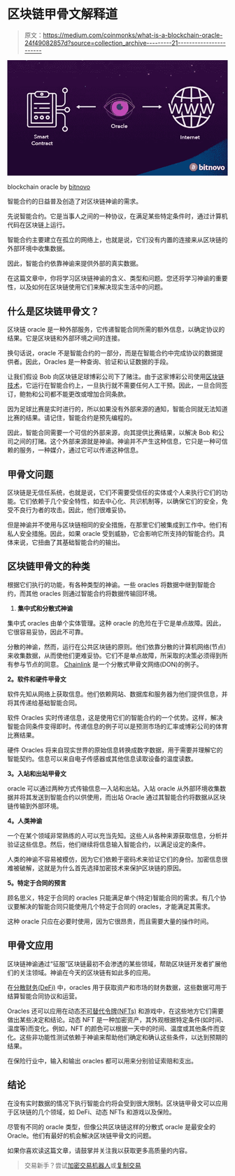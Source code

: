 # 区块链甲骨文解释道

> 原文：<https://medium.com/coinmonks/what-is-a-blockchain-oracle-24f49082857d?source=collection_archive---------21----------------------->

![](img/fa5d8f2b7e7c03135af6d0944890c7b9.png)

blockchain oracle by [bitnovo](https://blog.bitnovo.com/en/what-is-a-blockchain-oracle/#:~:text=A%20Blockchain%20Oracle%20is%20a,that%20they%20can%20make%20decisions.)

智能合约的日益普及创造了对区块链神谕的需求。

先说智能合约。它是当事人之间的一种协议，在满足某些特定条件时，通过计算机代码在区块链上运行。

智能合约主要建立在孤立的网络上，也就是说，它们没有内置的连接来从区块链的外部环境中收集数据。

因此，智能合约依靠神谕来提供外部的真实数据。

在这篇文章中，你将学习区块链神谕的含义、类型和问题。您还将学习神谕的重要性，以及如何在区块链使用它们来解决现实生活中的问题。

## 什么是区块链甲骨文？

区块链 oracle 是一种外部服务，它传递智能合同所需的额外信息，以确定协议的结果。它是区块链和外部环境之间的连接。

换句话说，oracle 不是智能合约的一部分，而是在智能合约中完成协议的数据提供者。因此，Oracles 是一种查询、验证和认证数据的手段。

让我们假设 Bob 向区块链足球博彩公司下了赌注。由于这家博彩公司使用[区块链技术](/coinmonks/understanding-blockchain-77ce52b9b8f5)，它运行在智能合约上，一旦执行就不需要任何人工干预。因此，一旦合同签订，鲍勃和公司都不能更改或增加合同条款。

因为足球比赛是实时进行的，所以如果没有外部来源的通知，智能合同就无法知道比赛的结果。请记住，智能合约是预先编程的。

因此，智能合同需要一个可信的外部来源，向其提供比赛结果，以解决 Bob 和公司之间的打赌。这个外部来源就是神谕。神谕并不产生这种信息，它只是一种可信赖的服务，一种媒介，通过它可以传递这种信息。

## **甲骨文问题**

区块链是无信任系统，也就是说，它们不需要受信任的实体或个人来执行它们的功能。它们依赖于几个安全特性，如去中心化、共识机制等，以确保它们的安全，免受不良行为者的攻击。因此，他们很难妥协。

但是神谕并不使用与区块链相同的安全措施，在那里它们被集成到工作中。他们有私人安全措施。因此，如果 oracle 受到威胁，它会影响它所支持的智能合约。具体来说，它扭曲了其基础智能合约的输出。

## **区块链甲骨文的种类**

根据它们执行的功能，有各种类型的神谕。一些 oracles 将数据中继到智能合约，而其他 oracles 则通过智能合约将数据传输回环境。

1.  **集中式和分散式神谕**

集中式 oracles 由单个实体管理。这种 oracle 的危险在于它是单点故障。因此，它很容易妥协，因此不可靠。

分散的神谕，然而，运行在公共区块链的原则。他们依靠分散的计算机网络(节点)来收集数据，从而使他们更难妥协。它们不是单点故障，所采取的决策必须得到所有参与节点的同意。 [Chainlink](https://chain.link/) 是一个分散式甲骨文网络(DON)的例子。

**2。软件和硬件甲骨文**

软件先知从网络上获取信息。他们依赖网站、数据库和服务器为他们提供信息，并将其传递给基础智能合同。

软件 Oracles 实时传递信息，这是使用它们的智能合约的一个优势。这样，解决智能合同条件变得即时。传递信息的例子可以是预测市场的汇率或博彩公司的体育比赛结果。

硬件 Oracles 将来自现实世界的原始信息转换成数字数据，用于需要并理解它的智能契约。信息可以来自电子传感器或其他信息读取设备的温度读数。

**3。入站和出站甲骨文**

oracle 可以通过两种方式传输信息—入站和出站。入站 oracle 从外部环境收集数据并将其发送到智能合约以供使用，而出站 Oracle 通过其智能合约将数据从区块链传输到外部环境。

**4。人类神谕**

一个在某个领域非常熟练的人可以充当先知。这些人从各种来源获取信息，分析并验证这些信息。然后，他们继续将信息输入智能合约，以满足设定的条件。

人类的神谕不容易被模仿，因为它们依赖于密码术来验证它们的身份。加密信息很难被破解，这就是为什么首先选择加密技术来保护区块链的原因。

**5。特定于合同的预言**

顾名思义，特定于合同的 oracles 只能满足单个(特定)智能合同的需求。有几个协议要解决的智能合同只能使用几个特定于合同的 oracles，才能满足其需求。

这种 oracle 只应在必要时使用，因为它很昂贵，而且需要大量的操作时间。

## **甲骨文应用**

区块链神谕通过“征服”区块链最初不会渗透的某些领域，帮助区块链开发者扩展他们的关注领域。神谕在今天的区块链有如此多的应用。

在[分散财务(DeFi)](https://www.investopedia.com/decentralized-finance-defi-5113835) 中，oracles 用于获取资产和市场的财务数据，这些数据可用于结算智能合同协议和运营。

Oracles 还可以应用在动态[不可替代令牌(NFTs)](https://en.wikipedia.org/wiki/Non-fungible_token) 和游戏中，在这些地方它们需要做出某些决定和结论。动态 NFT 是一种加密资产，其外观根据特定条件(如时间、温度等)而变化。例如，NFT 的颜色可以根据一天中的时间、温度或其他条件而变化。这些非功能性测试依赖于神谕来帮助他们确定和确认这些条件，以达到预期的结果。

在保险行业中，输入和输出 oracles 都可以用来分别验证索赔和支出。

## **结论**

在没有实时数据的情况下执行智能合约将会受到很大限制。区块链甲骨文可以应用于区块链的几个领域，如 DeFi、动态 NFTs 和游戏以及保险。

尽管有不同的 oracle 类型，但像公共区块链这样的分散式 oracle 是最安全的 Oracle。他们有最好的机会解决区块链甲骨文的问题。

如果你喜欢读这篇文章，请鼓掌并关注我以获取更多高质量的内容。

> 交易新手？尝试[加密交易机器人](/coinmonks/crypto-trading-bot-c2ffce8acb2a)或[复制交易](/coinmonks/top-10-crypto-copy-trading-platforms-for-beginners-d0c37c7d698c)